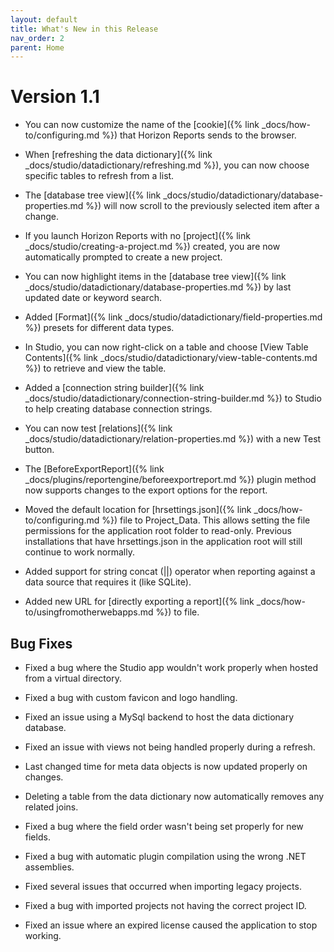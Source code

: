 ```yaml
---
layout: default
title: What's New in this Release
nav_order: 2
parent: Home
---
```


# Version 1.1

* You can now customize the name of the [cookie]({% link _docs/how-to/configuring.md %}) that Horizon Reports sends to the browser.

* When [refreshing the data dictionary]({% link _docs/studio/datadictionary/refreshing.md %}), you can now choose specific tables to refresh from a list. 

* The [database tree view]({% link _docs/studio/datadictionary/database-properties.md %}) will now scroll to the previously selected item after a change.

* If you launch Horizon Reports with no [project]({% link _docs/studio/creating-a-project.md %}) created, you are now automatically prompted to create a new project.

* You can now highlight items in the [database tree view]({% link _docs/studio/datadictionary/database-properties.md %}) by last updated date or keyword search.

* Added [Format]({% link _docs/studio/datadictionary/field-properties.md %}) presets for different data types.

* In Studio, you can now right-click on a table and choose [View Table Contents]({% link _docs/studio/datadictionary/view-table-contents.md %}) to retrieve and view the table.

* Added a [connection string builder]({% link _docs/studio/datadictionary/connection-string-builder.md %}) to Studio to help creating database connection strings.

* You can now test [relations]({% link _docs/studio/datadictionary/relation-properties.md %}) with a new Test button.

* The [BeforeExportReport]({% link _docs/plugins/reportengine/beforeexportreport.md %}) plugin method now supports changes to the export options for the report. 

* Moved the default location for [hrsettings.json]({% link _docs/how-to/configuring.md %}) file to Project_Data. This allows setting the file permissions for the application root folder to read-only. Previous installations that have hrsettings.json in the application root will still continue to work normally. 

* Added support for string concat (\|\|) operator when reporting against a data source that requires it (like SQLite).

* Added new URL for [directly exporting a report]({% link _docs/how-to/usingfromotherwebapps.md %}) to file. 

## Bug Fixes

* Fixed a bug where the Studio app wouldn't work properly when hosted from a virtual directory.

* Fixed a bug with custom favicon and logo handling. 

* Fixed an issue using a MySql backend to host the data dictionary database. 

* Fixed an issue with views not being handled properly during a refresh.

* Last changed time for meta data objects is now updated properly on changes.

* Deleting a table from the data dictionary now automatically removes any related joins.

* Fixed a bug where the field order wasn't being set properly for new fields.

* Fixed a bug with automatic plugin compilation using the wrong .NET assemblies.

* Fixed several issues that occurred when importing legacy projects. 

* Fixed a bug with imported projects not having the correct project ID.

* Fixed an issue where an expired license caused the application to stop working.
